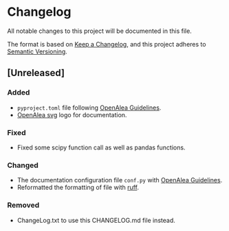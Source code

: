 # Changelog

All notable changes to this project will be documented in this file.

The format is based on [Keep a Changelog](https://keepachangelog.com/en/1.1.0/),
and this project adheres to [Semantic Versioning](https://semver.org/spec/v2.0.0.html).

## [Unreleased]

### Added

- `pyproject.toml` file following [OpenAlea Guidelines](https://openalea.readthedocs.io/en/latest/development/guidelines.html).
- [OpenAlea svg](./doc/_static/openalea_web.svg) logo for documentation.

### Fixed

- Fixed some scipy function call as well as pandas functions.

### Changed

- The documentation configuration file `conf.py` with [OpenAlea Guidelines](https://openalea.readthedocs.io/en/latest/development/guidelines.html).
- Reformatted the formatting of file with [ruff](https://docs.astral.sh/ruff/).

### Removed

- ChangeLog.txt to use this CHANGELOG.md file instead.
